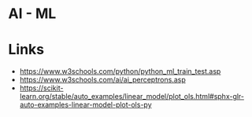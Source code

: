 
# AI - ML


# Links
- https://www.w3schools.com/python/python_ml_train_test.asp
- https://www.w3schools.com/ai/ai_perceptrons.asp
- https://scikit-learn.org/stable/auto_examples/linear_model/plot_ols.html#sphx-glr-auto-examples-linear-model-plot-ols-py
